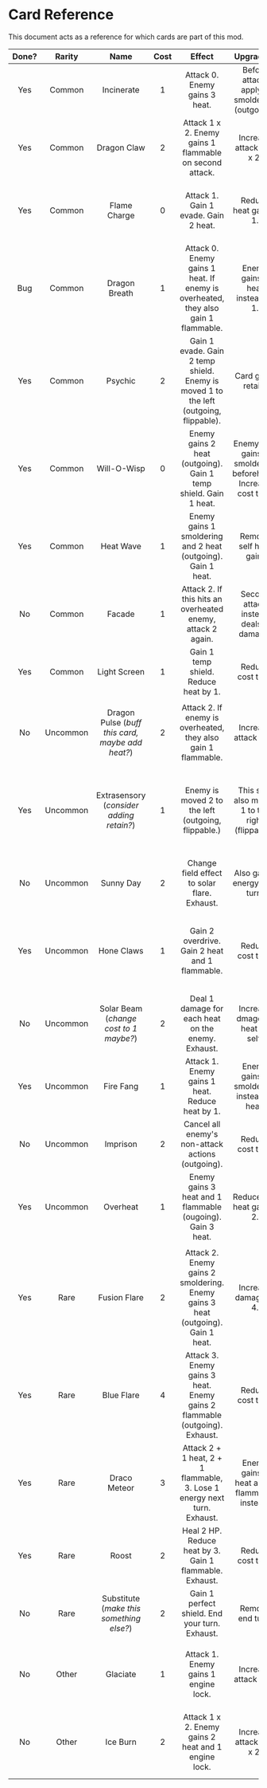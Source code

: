 # Card Reference

This document acts as a reference for which cards are part of this mod.

| Done? | Rarity | Name | Cost | Effect | Upgrade A | Upgrade B |
|:-:|:-:|:-:|:-:|:-:|:-:|:-:|
| Yes | Common | Incinerate | 1 | Attack 0. Enemy gains 3 heat. | Before attack, apply 1 smoldering (outgoing). | Attack 0 x 2, apply burn on both attacks. |
| Yes | Common | Dragon Claw | 2 | Attack 1 x 2. Enemy gains 1 flammable on second attack. | Increase attack to 2 x 2. | Enemy gains 2 heat on first attack. |
| Yes | Common | Flame Charge | 0 | Attack 1. Gain 1 evade. Gain 2 heat. | Reduce heat gain to 1. | Increase cost to 1. Increase attack to 2 and evade to 2. |
| Bug | Common | Dragon Breath | 1 | Attack 0. Enemy gains 1 heat. If enemy is overheated, they also gain 1 flammable. | Enemy gains 2 heat instead of 1. | Increase cost to 2. If overheated, enemy gains 2 flammable instead of 1. |
| Yes | Common | Psychic | 2 | Gain 1 evade. Gain 2 temp shield. Enemy is moved 1 to the left (outgoing, flippable). | Card gains retain. | Gain 2 real shield instead of temp shield. |
| Yes | Common | Will-O-Wisp | 0 | Enemy gains 2 heat (outgoing). Gain 1 temp shield. Gain 1 heat. | Enemy also gains 1 smoldering beforehand. Increase cost to 1. | Enemy instead gains 2 heat twice. Gain 2 heat instead of 1. |
| Yes | Common | Heat Wave | 1 | Enemy gains 1 smoldering and 2 heat (outgoing). Gain 1 heat. | Remove self heat gain. | Increase to 2 smoldering. Gain 3 heat instead. |
| No | Common | Facade | 1 | Attack 2. If this hits an overheated enemy, attack 2 again. | Second attack instead deals 4 damage. | Add pierce to both attacks. |
| Yes | Common | Light Screen | 1 | Gain 1 temp shield. Reduce heat by 1. | Reduce cost to 0. | Gain 2 temp shield. Reduce heat by 2. |
||||||||
| No | Uncommon | Dragon Pulse (*buff this card, maybe add heat?*) | 2 | Attack 2. If enemy is overheated, they also gain 1 flammable. | Increase attack to 3. | Add pierce to attack. |
| Yes | Uncommon | Extrasensory (*consider adding retain?*) | 1 | Enemy is moved 2 to the left (outgoing, flippable.) | This ship also moves 1 to the right (flippable). | Enemy instead moves 3 to the left (outgoing, flippable). Gain 1 evade. Gain 1 heat.
| No | Uncommon | Sunny Day | 2 | Change field effect to solar flare. Exhaust. | Also gain 1 energy next turn. | Enemy ship also gains 2 heat. |
| Yes | Uncommon | Hone Claws | 1 | Gain 2 overdrive. Gain 2 heat and 1 flammable. | Reduce cost to 0. | Instead gain 1 powerdrive. Gain 3 heat and 1 flammable. Card gains exhaust. |
| No | Uncommon | Solar Beam (*change cost to 1 maybe?*) | 2 | Deal 1 damage for each heat on the enemy. Exhaust. | Increase dmage by heat on self. | Change cost to 3. Do not exhaust. |
| Yes | Uncommon | Fire Fang | 1 | Attack 1. Enemy gains 1 heat. Reduce heat by 1. | Enemy gains 1 smoldering instead of heat. | Increase attack to 3 and add pierce. Gain 1 heat instead. |
| No | Uncommon | Imprison | 2 | Cancel all enemy's non-attack actions (outgoing). | Reduce cost to 1. | Cancel all enemy actions. End your turn. |
| Yes | Uncommon | Overheat | 1 | Enemy gains 3 heat and 1 flammable (ougoing). Gain 3 heat. | Reduce self heat gain to 2. | Enemy also gains 1 smoldering beforehand. |
||||||||
| Yes | Rare | Fusion Flare | 2 | Attack 2. Enemy gains 2 smoldering. Enemy gains 3 heat (outgoing). Gain 1 heat. | Increase damage to 4. | Enemy gains 3 smoldering. Increase self heat gain to 3. |
| Yes | Rare | Blue Flare | 4 | Attack 3. Enemy gains 3 heat. Enemy gains 2 flammable (outgoing). Exhaust. | Reduce cost to 3. | Reduce enemy flammable gain to 1. Remove exhaust. |
| Yes | Rare | Draco Meteor | 3 | Attack 2 + 1 heat, 2 + 1 flammable, 3. Lose 1 energy next turn. Exhaust. | Enemy gains 2 heat and 2 flammable instead. | Reduce energy cost to 2. |
| Yes | Rare | Roost | 2 | Heal 2 HP. Reduce heat by 3. Gain 1 flammable. Exhaust. | Reduce cost to 1. | Also gain 2 temp shield. |
| No | Rare | Substitute (*make this something else?*) | 2 | Gain 1 perfect shield. End your turn. Exhaust. | Remove end turn. | Gain 3 shield. Increase cost to 3. |
||||||||
| No | Other | Glaciate | 1 | Attack 1. Enemy gains 1 engine lock. | Increase attack to 2. | Increase cost to 2. Increase enemy engine lock gain to 2. |
| No | Other | Ice Burn | 2 | Attack 1 x 2. Enemy gains 2 heat and 1 engine lock. | Increase attack to 2 x 2. | Both attacks pierce. Shift right 1 between each attack. |